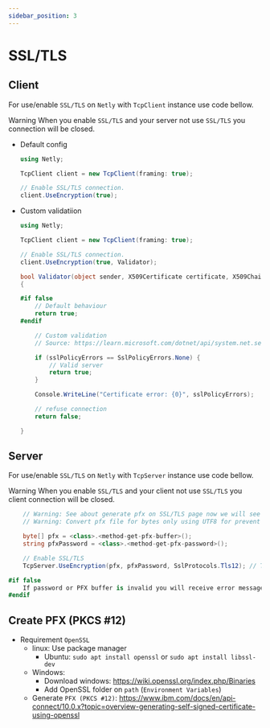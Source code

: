 ```yaml
---
sidebar_position: 3
---
```


# SSL/TLS

## Client
For use/enable ``SSL/TLS`` on ``Netly`` with ``TcpClient`` instance use code bellow.

<return>Warning</return> When you enable ``SSL/TLS`` and your server not use ``SSL/TLS`` you connection will be closed.

- Default config
	```cs
	using Netly;

	TcpClient client = new TcpClient(framing: true);

	// Enable SSL/TLS connection.
	client.UseEncryption(true);
	```

- Custom validatiion
	```cs
	using Netly;

	TcpClient client = new TcpClient(framing: true);

	// Enable SSL/TLS connection.
	client.UseEncryption(true, Validator);

	bool Validator(object sender, X509Certificate certificate, X509Chain chain, SslPolicyErrors sslPolicyErrors)
	{

	#if false
		// Default behaviour
		return true;
	#endif

		// Custom validation
		// Source: https://learn.microsoft.com/dotnet/api/system.net.security.sslstream

		if (sslPolicyErrors == SslPolicyErrors.None) {
			// Valid server
            return true;
        }

        Console.WriteLine("Certificate error: {0}", sslPolicyErrors);

        // refuse connection
        return false;

	}
	```

## Server
For use/enable ``SSL/TLS`` on ``Netly`` with ``TcpServer`` instance use code bellow.

<return>Warning</return> When you enable ``SSL/TLS`` and your client not use ``SSL/TLS`` you client connection will be closed.


```cs
    // Warning: See about generate pfx on SSL/TLS page now we will see about startup this!
    // Warning: Convert pfx file for bytes only using UTF8 for prevent erros

    byte[] pfx = <class>.<method-get-pfx-buffer>();
    string pfxPassword = <class>.<method-get-pfx-password>();

    // Enable SSL/TLS
    TcpServer.UseEncryption(pfx, pfxPassword, SslProtocols.Tls12); // TLS v1.2

#if false
	If password or PFX buffer is invalid you will receive error message on <TcpServer.OnError(Action<Exception> callback)>
#endif
```

## Create PFX (PKCS #12)
* Requirement ``OpenSSL``
	- linux: Use package manager
		- Ubuntu: ``sudo apt install openssl`` or ``sudo apt install libssl-dev``
	- Windows:
		- Download windows: https://wiki.openssl.org/index.php/Binaries
		- Add OpenSSL folder on ``path`` (``Environment Variables``)
	- Generate ``PFX (PKCS #12)``: https://www.ibm.com/docs/en/api-connect/10.0.x?topic=overview-generating-self-signed-certificate-using-openssl
